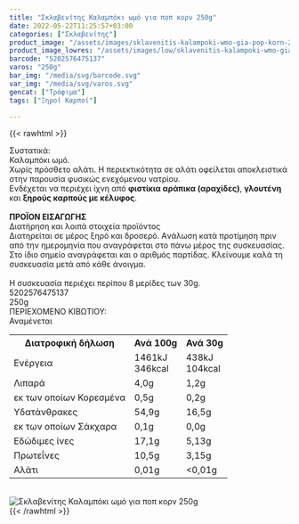 ```yaml
---
title: "Σκλαβενίτης Καλαμπόκι ωμό για ποπ κορν 250g"
date: 2022-05-22T11:25:57+03:00
categories: ["Σκλαβενίτης"]
product_image: "/assets/images/sklavenitis-kalampoki-wmo-gia-pop-korn-250g.jpg"
product_image_lowres: "/assets/images/low/sklavenitis-kalampoki-wmo-gia-pop-korn-250g.jpg"
barcode: "5202576475137"
varos: "250g"
bar_img: "/media/svg/barcode.svg"
var_img: "/media/svg/varos.svg"
gencat: ["Τρόφιμα"]
tags: ["Ξηροί Καρποί"]

---
```

{{< rawhtml >}}

<div class="sload516"><div class="product"><div id="sistatika">Συστατικά:</div><div class="alltext">Καλαμπόκι ωμό.<br>Χωρίς πρόσθετο αλάτι. Η περιεκτικότητα σε αλάτι οφείλεται αποκλειστικά στην παρουσία φυσικώς ενεχόμενου νατρίου.<br>Ενδέχεται να περιέχει ίχνη από <b>φιστίκια αράπικα (αραχίδες)</b>, <b>γλουτένη</b> και <b>ξηρούς καρπούς με κέλυφος</b>.<br><br><b>ΠΡΟΪΟΝ ΕΙΣΑΓΩΓΗΣ</b></div><div id="loipa">Διατήρηση και λοιπά στοιχεία προϊόντος</div><div class="alltext">Διατηρείται σε μέρος ξηρό και δροσερό. Aνάλωση κατά προτίμηση πριν από την ημερομηνία που αναγράφεται στο πάνω μέρος της συσκευασίας. Στο ίδιο σημείο αναγράφεται και ο αριθμός παρτίδας. Κλείνουμε καλά τη συσκευασία μετά από κάθε άνοιγμα.<br><br>Η συσκευασία περιέχει περίπου 8 μερίδες των 30g.</div><div id="barcode"><div id="barimage1"></div><span id="bartext">5202576475137</span></div><div id="varos"><div id="varosimage1"></div><span id="varostext">250g</span></div><div id="kivotio">ΠΕΡΙΕΧΟΜΕΝΟ ΚΙΒΩΤΙΟΥ:<br>Αναμένεται</div><div class="tabout"><table id="diatable"><tbody><tr><th>Διατροφική δήλωση</th><th>Ανά 100g</th><th>Ανά 30g</th></tr><tr><td class="texr2">Ενέργεια</td><td class="texr">1461kJ<br>346kcal</td><td class="texr">438kJ<br>104kcal</td></tr><tr><td class="texr2">Λιπαρά</td><td class="texr">4,0g</td><td class="texr">1,2g</td></tr><tr><td class="gray">εκ των οποίων Κορεσµένα</td><td class="gray2">0,5g</td><td class="gray2">0,2g</td></tr><tr><td class="texr2">Yδατάνθρακες</td><td class="texr">54,9g</td><td class="texr">16,5g</td></tr><tr><td class="gray">εκ των οποίων Σάκχαρα</td><td class="gray2">0,1g</td><td class="gray2">0,0g</td></tr><tr><td class="texr2">Eδώδιμες ίνες</td><td class="texr">17,1g</td><td class="texr">5,13g</td></tr><tr><td class="texr2">Πρωτεΐνες</td><td class="texr">10,5g</td><td class="texr">3,15g</td></tr><tr><td class="texr2">Αλάτι</td><td class="texr">0,01g</td><td class="texr">&lt;0,01g</td></tr></tbody></table></div><br><div class="pimg"><img alt="Σκλαβενίτης Καλαμπόκι ωμό για ποπ κορν 250g" title="Σκλαβενίτης Καλαμπόκι ωμό για ποπ κορν 250g" src="/assets/images/sklavenitis-kalampoki-wmo-gia-pop-korn-250g.jpg"></div></div></div>
{{< /rawhtml >}}


